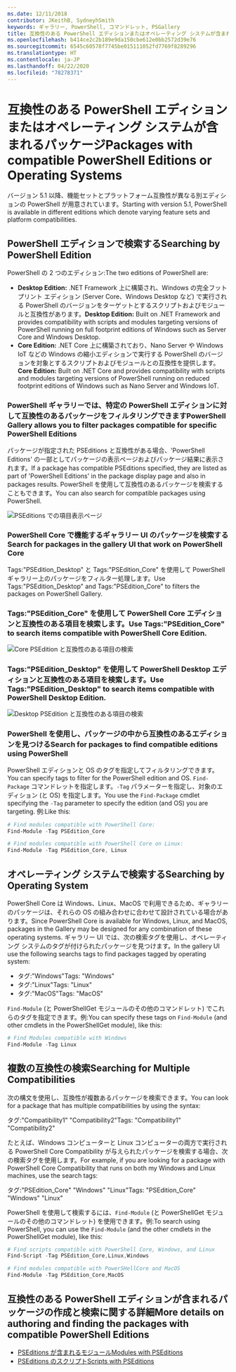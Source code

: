```yaml
---
ms.date: 12/11/2018
contributor: JKeithB, SydneyhSmith
keywords: ギャラリー, PowerShell, コマンドレット, PSGallery
title: 互換性のある PowerShell エディションまたはオペレーティング システムが含まれるパッケージ
ms.openlocfilehash: b414ce2c2b189e9da150cbe612e0bb2572d39e76
ms.sourcegitcommit: 6545c60578f7745be015111052fd7769f8289296
ms.translationtype: HT
ms.contentlocale: ja-JP
ms.lasthandoff: 04/22/2020
ms.locfileid: "78278371"
---
```

# <a name="packages-with-compatible-powershell-editions-or-operating-systems"></a><span data-ttu-id="9a0c5-103">互換性のある PowerShell エディションまたはオペレーティング システムが含まれるパッケージ</span><span class="sxs-lookup"><span data-stu-id="9a0c5-103">Packages with compatible PowerShell Editions or Operating Systems</span></span>

<span data-ttu-id="9a0c5-104">バージョン 5.1 以降、機能セットとプラットフォーム互換性が異なる別エディションの PowerShell が用意されています。</span><span class="sxs-lookup"><span data-stu-id="9a0c5-104">Starting with version 5.1, PowerShell is available in different editions which denote varying feature sets and platform compatibilities.</span></span>

## <a name="searching-by-powershell-edition"></a><span data-ttu-id="9a0c5-105">PowerShell エディションで検索する</span><span class="sxs-lookup"><span data-stu-id="9a0c5-105">Searching by PowerShell Edition</span></span>

<span data-ttu-id="9a0c5-106">PowerShell の 2 つのエディション:</span><span class="sxs-lookup"><span data-stu-id="9a0c5-106">The two editions of PowerShell are:</span></span>
- <span data-ttu-id="9a0c5-107">**Desktop Edition:** .NET Framework 上に構築され、Windows の完全フットプリント エディション (Server Core、Windows Desktop など) で実行される PowerShell のバージョンをターゲットとするスクリプトおよびモジュールと互換性があります。</span><span class="sxs-lookup"><span data-stu-id="9a0c5-107">**Desktop Edition:** Built on .NET Framework and provides compatibility with scripts and modules targeting versions of PowerShell running on full footprint editions of Windows such as Server Core and Windows Desktop.</span></span>
- <span data-ttu-id="9a0c5-108">**Core Edition:** .NET Core 上に構築されており、Nano Server や Windows IoT などの Windows の縮小エディションで実行する PowerShell のバージョンを対象とするスクリプトおよびモジュールとの互換性を提供します。</span><span class="sxs-lookup"><span data-stu-id="9a0c5-108">**Core Edition:** Built on .NET Core and provides compatibility with scripts and modules targeting versions of PowerShell running on reduced footprint editions of Windows such as Nano Server and Windows IoT.</span></span>

### <a name="powershell-gallery-allows-you-to-filter-packages-compatible-for-specific-powershell-editions"></a><span data-ttu-id="9a0c5-109">PowerShell ギャラリーでは、特定の PowerShell エディションに対して互換性のあるパッケージをフィルタリングできます</span><span class="sxs-lookup"><span data-stu-id="9a0c5-109">PowerShell Gallery allows you to filter packages compatible for specific PowerShell Editions</span></span>

<span data-ttu-id="9a0c5-110">パッケージが指定された PSEditions と互換性がある場合、'PowerShell Editions' の一部としてパッケージの表示ページおよびパッケージ結果に表示されます。</span><span class="sxs-lookup"><span data-stu-id="9a0c5-110">If a package has compatible PSEditions specified, they are listed as part of 'PowerShell Editions' in the package display page and also in packages results.</span></span>
<span data-ttu-id="9a0c5-111">PowerShell を使用して互換性のあるパッケージを検索することもできます。</span><span class="sxs-lookup"><span data-stu-id="9a0c5-111">You can also search for compatible packages using PowerShell.</span></span>

![PSEditions での項目表示ページ](media/searching-by-compatibility/packagedisplaypagewithpseditions.PNG)

### <a name="search-for-packages-in-the-gallery-ui-that-work-on-powershell-core"></a><span data-ttu-id="9a0c5-113">PowerShell Core で機能するギャラリー UI のパッケージを検索する</span><span class="sxs-lookup"><span data-stu-id="9a0c5-113">Search for packages in the gallery UI that work on PowerShell Core</span></span>

<span data-ttu-id="9a0c5-114">Tags:"PSEdition_Desktop" と Tags:"PSEdition_Core" を使用して PowerShell ギャラリー上のパッケージをフィルター処理します。</span><span class="sxs-lookup"><span data-stu-id="9a0c5-114">Use Tags:"PSEdition_Desktop" and Tags:"PSEdition_Core" to filters the packages on PowerShell Gallery.</span></span>

### <a name="use-tagspsedition_core-to-search-items-compatible-with-powershell-core-edition"></a><span data-ttu-id="9a0c5-115">Tags:"PSEdition_Core" を使用して PowerShell Core エディションと互換性のある項目を検索します。</span><span class="sxs-lookup"><span data-stu-id="9a0c5-115">Use Tags:"PSEdition_Core" to search items compatible with PowerShell Core Edition.</span></span>

![Core PSEdition と互換性のある項目の検索](media/searching-by-compatibility/searchresultswithpseditions.PNG)

### <a name="use-tagspsedition_desktop-to-search-items-compatible-with-powershell-desktop-edition"></a><span data-ttu-id="9a0c5-117">Tags:"PSEdition_Desktop" を使用して PowerShell Desktop エディションと互換性のある項目を検索します。</span><span class="sxs-lookup"><span data-stu-id="9a0c5-117">Use Tags:"PSEdition_Desktop" to search items compatible with PowerShell Desktop Edition.</span></span>

![Desktop PSEdition と互換性のある項目の検索](media/searching-by-compatibility/searchresultswithpseditionsdesktop.PNG)

### <a name="search-for-packages-to-find-compatible-editions-using-powershell"></a><span data-ttu-id="9a0c5-119">PowerShell を使用し、パッケージの中から互換性のあるエディションを見つける</span><span class="sxs-lookup"><span data-stu-id="9a0c5-119">Search for packages to find compatible editions using PowerShell</span></span>
<span data-ttu-id="9a0c5-120">PowerShell エディションと OS のタグを指定してフィルタリングできます。</span><span class="sxs-lookup"><span data-stu-id="9a0c5-120">You can specify tags to filter for the PowerShell edition and OS.</span></span>
<span data-ttu-id="9a0c5-121">`Find-Package` コマンドレットを指定します。`-Tag` パラメーターを指定し、対象のエディション (と OS) を指定します。</span><span class="sxs-lookup"><span data-stu-id="9a0c5-121">You use the `Find-Package` cmdlet specifying the `-Tag` parameter to specify the edition (and OS) you are targeting.</span></span>
<span data-ttu-id="9a0c5-122">例:</span><span class="sxs-lookup"><span data-stu-id="9a0c5-122">Like this:</span></span>

```powershell
# Find modules compatible with PowerShell Core:
Find-Module -Tag PSEdition_Core

# Find modules compatible with PowerShell Core on Linux:
Find-Module -Tag PSEdition_Core, Linux
```

## <a name="searching-by-operating-system"></a><span data-ttu-id="9a0c5-123">オペレーティング システムで検索する</span><span class="sxs-lookup"><span data-stu-id="9a0c5-123">Searching by Operating System</span></span>

<span data-ttu-id="9a0c5-124">PowerShell Core は Windows、Linux、MacOS で利用できるため、ギャラリーのパッケージは、それらの OS の組み合わせに合わせて設計されている場合があります。</span><span class="sxs-lookup"><span data-stu-id="9a0c5-124">Since PowerShell Core is available for Windows, Linux, and MacOS, packages in the Gallery may be designed for any combination of these operating systems.</span></span> <span data-ttu-id="9a0c5-125">ギャラリー UI では、次の検索タグを使用し、オペレーティング システムのタグが付けられたパッケージを見つけます。</span><span class="sxs-lookup"><span data-stu-id="9a0c5-125">In the gallery UI use the following searchs tags to find packages tagged by operating system:</span></span>

- <span data-ttu-id="9a0c5-126">タグ:"Windows"</span><span class="sxs-lookup"><span data-stu-id="9a0c5-126">Tags: "Windows"</span></span>
- <span data-ttu-id="9a0c5-127">タグ:"Linux"</span><span class="sxs-lookup"><span data-stu-id="9a0c5-127">Tags: "Linux"</span></span>
- <span data-ttu-id="9a0c5-128">タグ:"MacOS"</span><span class="sxs-lookup"><span data-stu-id="9a0c5-128">Tags: "MacOS"</span></span>

<span data-ttu-id="9a0c5-129">`Find-Module` (と PowerShellGet モジュールのその他のコマンドレット) でこれらのタグを指定できます。例:</span><span class="sxs-lookup"><span data-stu-id="9a0c5-129">You can specify these tags on `Find-Module` (and other cmdlets in the PowerShellGet module), like this:</span></span>

```powershell
# Find Modules compatible with Windows
Find-Module -Tag Linux
```

## <a name="searching-for-multiple-compatibilities"></a><span data-ttu-id="9a0c5-130">複数の互換性の検索</span><span class="sxs-lookup"><span data-stu-id="9a0c5-130">Searching for Multiple Compatibilities</span></span>

<span data-ttu-id="9a0c5-131">次の構文を使用し、互換性が複数あるパッケージを検索できます。</span><span class="sxs-lookup"><span data-stu-id="9a0c5-131">You can look for a package that has multiple compatibilities by using the syntax:</span></span>

<span data-ttu-id="9a0c5-132">タグ:"Compatibility1" "Compatibility2"</span><span class="sxs-lookup"><span data-stu-id="9a0c5-132">Tags: "Compatibility1" "Compatibility2"</span></span>

<span data-ttu-id="9a0c5-133">たとえば、Windows コンピューターと Linux コンピューターの両方で実行される PowerShell Core Compatibility が与えられたパッケージを検索する場合、次の検索タグを使用します。</span><span class="sxs-lookup"><span data-stu-id="9a0c5-133">For example, if you are looking for a package with PowerShell Core Compatibility that runs on both my Windows and Linux machines, use the search tags:</span></span>

<span data-ttu-id="9a0c5-134">タグ:"PSEdition_Core" "Windows" "Linux"</span><span class="sxs-lookup"><span data-stu-id="9a0c5-134">Tags: "PSEdition_Core" "Windows" "Linux"</span></span>

<span data-ttu-id="9a0c5-135">PowerShell を使用して検索するには、`Find-Module` (と PowerShellGet モジュールのその他のコマンドレット) を使用できます。例:</span><span class="sxs-lookup"><span data-stu-id="9a0c5-135">To search using PowerShell, you can use the `Find-Module` (and the other cmdlets in the PowerShellGet module), like this:</span></span>

```powershell
# Find scripts compatible with PowerShell Core, Windows, and Linux
Find-Script -Tag PSEdition_Core,Linux,Windows

# Find modules compatible with PowerSHellCore and MacOS
Find-Module -Tag PSEdition_Core,MacOS
```

## <a name="more-details-on-authoring-and-finding-the-packages-with-compatible-powershell-editions"></a><span data-ttu-id="9a0c5-136">互換性のある PowerShell エディションが含まれるパッケージの作成と検索に関する詳細</span><span class="sxs-lookup"><span data-stu-id="9a0c5-136">More details on authoring and finding the packages with compatible PowerShell Editions</span></span>

- [<span data-ttu-id="9a0c5-137">PSEditions が含まれるモジュール</span><span class="sxs-lookup"><span data-stu-id="9a0c5-137">Modules with PSEditions</span></span>](../../concepts/module-psedition-support.md)
- [<span data-ttu-id="9a0c5-138">PSEditions のスクリプト</span><span class="sxs-lookup"><span data-stu-id="9a0c5-138">Scripts with PSEditions</span></span>](../../concepts/script-psedition-support.md)
